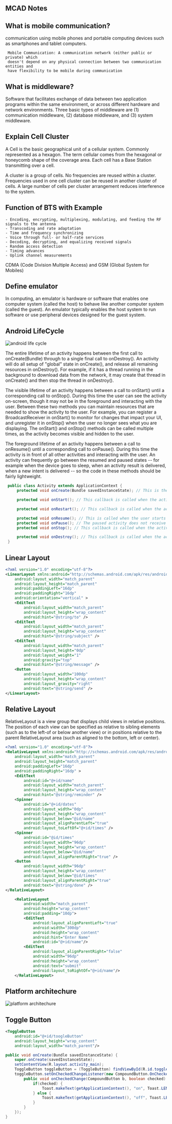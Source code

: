 ## MCAD Notes

## What is mobile communication?


communication using mobile phones and portable computing devices
	 such as smartphones and tablet computers.
 
	 Mobile Communication: A communication network (either public or private) which
	 doesn't depend on any physical connection between two communication entities and
	 have flexibility to be mobile during communication

## What is middleware?
Software that facilitates exchange of data between two application programs within the same environment, or across different hardware and network environments. Three basic types of middleware are (1) communication middleware, (2) database middleware, and (3) system middleware.

## Explain Cell Cluster
A Cell is the basic geographical unit of a cellular system. Commonly represented as a hexagon.
The term cellular comes from the hexagonal or honeycomb shape of the coverage area. Each cell has a Base Station transmitting over a cell.

A cluster is a group of cells. No frequencies are reused within a cluster. Frequencies used in one cell cluster can be reused in another cluster of cells. A large number of cells per cluster arrangement reduces interference to the system.

## Function of BTS with Example
    - Encoding, encrypting, multiplexing, modulating, and feeding the RF signals to the antenna
    - Transcoding and rate adaptation
    - Time and frequency synchronizing
    - Voice through full- or half-rate services
    - Decoding, decrypting, and equalizing received signals
    - Random access detection
    - Timing advances
    - Uplink channel measurements

CDMA (Code Division Multiple Access) and GSM (Global System for Mobiles)

## Define emulator
In computing, an emulator is hardware or software that enables one computer system (called the host) to behave like another computer system (called the guest). An emulator typically enables the host system to run software or use peripheral devices designed for the guest system.

## Android LifeCycle
![android life cycle](https://developer.android.com/images/activity_lifecycle.png)

The entire lifetime of an activity happens between the first call to onCreate(Bundle) through to a single final call to onDestroy(). An activity will do all setup of "global" state in onCreate(), and release all remaining resources in onDestroy(). For example, if it has a thread running in the background to download data from the network, it may create that thread in onCreate() and then stop the thread in onDestroy().

The visible lifetime of an activity happens between a call to onStart() until a corresponding call to onStop(). During this time the user can see the activity on-screen, though it may not be in the foreground and interacting with the user. Between these two methods you can maintain resources that are needed to show the activity to the user. For example, you can register a BroadcastReceiver in onStart() to monitor for changes that impact your UI, and unregister it in onStop() when the user no longer sees what you are displaying. The onStart() and onStop() methods can be called multiple times, as the activity becomes visible and hidden to the user.

The foreground lifetime of an activity happens between a call to onResume() until a corresponding call to onPause(). During this time the activity is in front of all other activities and interacting with the user. An activity can frequently go between the resumed and paused states -- for example when the device goes to sleep, when an activity result is delivered, when a new intent is delivered -- so the code in these methods should be fairly lightweight.

``` java
 public class Activity extends ApplicationContext {
     protected void onCreate(Bundle savedInstanceState); // This is the first callback and called when the activity is first created.

     protected void onStart(); // This callback is called when the activity becomes visible to the user.

     protected void onRestart(); // This callback is called when the activity restarts after stopping it.

     protected void onResume(); // This is called when the user starts interacting with the application.
     protected void onPause(); // The paused activity does not receive user input and cannot execute any code and called when the current activity is being paused and the previous activity is being resumed.
     protected void onStop(); // This callback is called when the activity is no longer visible.

     protected void onDestroy(); // This callback is called when the activity restarts after stopping it.
 }

```

## Linear Layout
``` xml
<?xml version="1.0" encoding="utf-8"?>
<LinearLayout xmlns:android="http://schemas.android.com/apk/res/android"
    android:layout_width="match_parent"
    android:layout_height="match_parent"
    android:paddingLeft="16dp"
    android:paddingRight="16dp"
    android:orientation="vertical" >
    <EditText
        android:layout_width="match_parent"
        android:layout_height="wrap_content"
        android:hint="@string/to" />
    <EditText
        android:layout_width="match_parent"
        android:layout_height="wrap_content"
        android:hint="@string/subject" />
    <EditText
        android:layout_width="match_parent"
        android:layout_height="0dp"
        android:layout_weight="1"
        android:gravity="top"
        android:hint="@string/message" />
    <Button
        android:layout_width="100dp"
        android:layout_height="wrap_content"
        android:layout_gravity="right"
        android:text="@string/send" />
</LinearLayout>
```

## Relative Layout

RelativeLayout is a view group that displays child views in relative positions. The position of each view can be specified as relative to sibling elements (such as to the left-of or below another view) or in positions relative to the parent RelativeLayout area (such as aligned to the bottom, left or center).

``` xml
<?xml version="1.0" encoding="utf-8"?>
<RelativeLayout xmlns:android="http://schemas.android.com/apk/res/android"
    android:layout_width="match_parent"
    android:layout_height="match_parent"
    android:paddingLeft="16dp"
    android:paddingRight="16dp" >
    <EditText
        android:id="@+id/name"
        android:layout_width="match_parent"
        android:layout_height="wrap_content"
        android:hint="@string/reminder" />
    <Spinner
        android:id="@+id/dates"
        android:layout_width="0dp"
        android:layout_height="wrap_content"
        android:layout_below="@id/name"
        android:layout_alignParentLeft="true"
        android:layout_toLeftOf="@+id/times" />
    <Spinner
        android:id="@id/times"
        android:layout_width="96dp"
        android:layout_height="wrap_content"
        android:layout_below="@id/name"
        android:layout_alignParentRight="true" />
    <Button
        android:layout_width="96dp"
        android:layout_height="wrap_content"
        android:layout_below="@id/times"
        android:layout_alignParentRight="true"
        android:text="@string/done" />
</RelativeLayout>
```

``` xml
    <RelativeLayout
        android:width="match_parent"
        android:height="wrap_content"
        android:padding="10dp">
        <EditText
            android:layout_alignParentLeft="true"
            android:width="300dp"
            android:height="wrap_content"
            android:hint="Enter Name"
            android:id="@+id/name"/>
        <EditText
            android:layout_alignParentRight="false"
            android:width="96dp"
            android:height="wrap_content"
            android:text="submit"
            android:layout_toRightOf="@+id/name"/>
    </RelativeLayout>
```

## Platform architechure
![platform architechure](https://developer.android.com/guide/platform/images/android-stack_2x.png)


## Toggle Button

``` xml
<ToggleButton
    android:id="@+id/toogleButton"
    android:layout_height="wrap_content"
    android:layout_width="match_parent"/>
```

``` java
public void onCreate(Bundle savedInstanceState) {
    super.onCreate(savedInstanceState);
    setContentView(R.layout.activity_main);
    ToggleButton toggleButton = (ToggleButton) findViewById(R.id.toggleButton);
    toggleButton.setOnCheckedChangeListener(new CompoundButton.OnCheckedChangeListener{
        public void onCheckedChange(CompoundButton b, boolean checked) {
            if(checked) {
                Toast.makeText(getApplicationContext(), "on", Toast.LENGTH_SHORT).show();
            } else {
                Toast.makeText(getApplicationContext(), "off", Toast.LENGTH_SHORT).show();
            }
        }
    });
}
```
